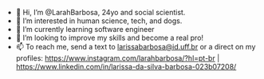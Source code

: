 - 👋 Hi, I’m @LarahBarbosa, 24yo and social scientist.
- 👀 I’m interested in human science, tech, and dogs.
- 🌱 I’m currently learning software engineer
- 💞️ I’m looking to improve my skills and become a real pro!
- 📫 To reach me, send a text to larissabarbosa@id.uff.br or a direct on my profiles:
https://www.instagram.com/larahbarbosa/?hl=pt-br | https://www.linkedin.com/in/larissa-da-silva-barbosa-023b07208/


